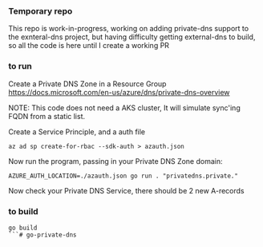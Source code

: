 ### Temporary repo

This repo is work-in-progress, working on adding private-dns support to the exnteral-dns project, but having difficulty getting external-dns to build, so all the code is here until I create a working PR


### to run

Create a Private DNS Zone in a Resource Group https://docs.microsoft.com/en-us/azure/dns/private-dns-overview

NOTE: This code does not need a AKS cluster, It will simulate sync'ing FQDN from a static list.


Create a Service Principle, and a auth file
```
az ad sp create-for-rbac --sdk-auth > azauth.json
```

Now run the program, passing in your Private DNS Zone domain:

```
AZURE_AUTH_LOCATION=./azauth.json go run . "privatedns.private."
```

Now check your Private DNS Service, there should be 2 new A-records


### to build
```
go build
```# go-private-dns
